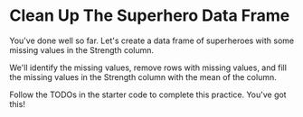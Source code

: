 # Clean Up The Superhero Data Frame

You've done well so far. Let's create a data frame of superheroes with some missing values in the Strength column.

We'll identify the missing values, remove rows with missing values, and fill the missing values in the Strength column with the mean of the column.

Follow the TODOs in the starter code to complete this practice. You've got this!
